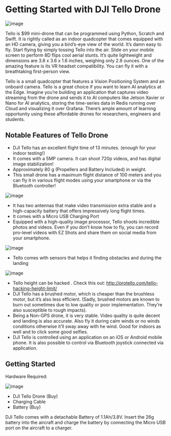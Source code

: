 # Getting Started with DJI Tello Drone

![image](https://user-images.githubusercontent.com/313480/216813294-7dd90ddc-0815-4dc8-be09-e76d5234f753.png)


Tello is $99 mini-drone that can be programmed using Python, Scratch and Swift. It is rightly called as an indoor quadcopter that comes equipped with an HD camera, giving you a bird’s-eye view of the world. It’s damn easy to fly. Start flying by simply tossing Tello into the air. Slide on your mobile screen to perform 8D flips cool aerial stunts. It’s quite lightweight and dimensions are 3.8 x 3.6 x 1.6 inches, weighing only 2.8 ounces. One of the amazing feature is its VR headset compatibility. You can fly it with a breathtaking first-person view.

Tello is a small quadcopter that features a Vision Positioning System and an onboard camera. Tello is a great choice if you want to learn AI analytics at the Edge. Imagine you’re building an application that captures video streaming from the drone and sends it to AI computers like Jetson Xavier or Nano for AI analytics, storing the time-series data in Redis running over Cloud and visualizing it over Grafana. There’s ample amount of learning opportunity using these affordable drones for researchers, engineers and students.

## Notable Features of Tello Drone

- DJI Tello has an excellent flight time of 13 minutes. (enough for your indoor testing!)
- It comes with a 5MP camera. It can shoot 720p videos, and has digital image stabilization!
- Approximately 80 g (Propellers and Battery Included) in weight.
- This small drone has a maximum flight distance of 100 meters and you can fly it in various flight modes using your smartphone or via the Bluetooth controller!

![image](https://user-images.githubusercontent.com/313480/216813215-99cfe0ed-3b8d-4d08-b0fa-8c8cd7a3f242.png)


- It has two antennas that make video transmission extra stable and a high-capacity battery that offers impressively long flight times.
- It comes with a Micro USB Charging Port
- Equipped with a high-quality image processor, Tello shoots incredible photos and videos. Even if you don’t know how to fly, you can record pro-level videos with EZ Shots and share them on social media from your smartphone.

![image](https://user-images.githubusercontent.com/313480/216813232-3ea8ee0e-7091-4d89-a93a-4af3ec3653fc.png)


- Tello comes with sensors that helps it finding obstacles and during the landing

![image](https://user-images.githubusercontent.com/313480/216813237-8f691dd6-2d85-4f1c-8e80-036faf22eae1.png)


- Tello height can be hacked . Check this out: http://protello.com/tello-hacking-height-limit/
- DJI Tello has a brushed motor, which is cheaper than the brushless motor, but it’s also less efficient. (Sadly, brushed motors are known to burn out sometimes due to low quality or poor implementation. They’re also susceptible to rough impacts).
- Being a Non-GPS drone, it is very stable. Video quality is quite decent and landing is also accurate. Also fly it during calm winds or no winds conditions otherwise it’ll sway away with he wind. Good for indoors as well and to click some good selfies.
- DJI Tello is controlled using an application on an iOS or Android mobile phone. It is also possible to control via Bluetooth joystick connected via application.

## Getting Started

Hardware Required:

![image](https://user-images.githubusercontent.com/313480/216813269-9dbd1494-17e7-43da-a16a-06caeb35c5ea.png)


- DJI Tello Drone (Buy)
- Charging Cable
- Battery (Buy)

DJI Tello comes with a detachable Battery of 1.1Ah/3.8V. Insert the 26g battery into the aircraft and charge the battery by connecting the Micro USB port on the aircraft to a charger.
